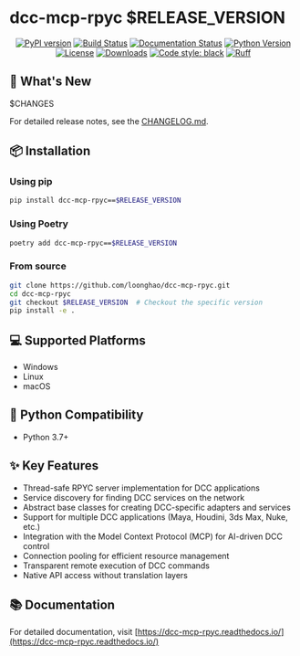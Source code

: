 # dcc-mcp-rpyc $RELEASE_VERSION

<div align="center">

[![PyPI version](https://badge.fury.io/py/dcc-mcp-rpyc.svg)](https://badge.fury.io/py/dcc-mcp-rpyc)
[![Build Status](https://github.com/loonghao/dcc-mcp-rpyc/workflows/Build%20and%20Release/badge.svg)](https://github.com/loonghao/dcc-mcp-rpyc/actions)
[![Documentation Status](https://readthedocs.org/projects/dcc-mcp-rpyc/badge/?version=latest)](https://dcc-mcp-rpyc.readthedocs.io/en/latest/?badge=latest)
[![Python Version](https://img.shields.io/pypi/pyversions/dcc-mcp-rpyc.svg)](https://pypi.org/project/dcc-mcp-rpyc/)
[![License](https://img.shields.io/github/license/loonghao/dcc-mcp-rpyc.svg)](https://github.com/loonghao/dcc-mcp-rpyc/blob/main/LICENSE)
[![Downloads](https://static.pepy.tech/badge/dcc-mcp-rpyc)](https://pepy.tech/project/dcc-mcp-rpyc)
[![Code style: black](https://img.shields.io/badge/code%20style-black-000000.svg)](https://github.com/psf/black)
[![Ruff](https://img.shields.io/badge/ruff-enabled-brightgreen)](https://github.com/astral-sh/ruff)

</div>

## 🚀 What's New

$CHANGES

For detailed release notes, see the [CHANGELOG.md](https://github.com/loonghao/dcc-mcp-rpyc/blob/main/CHANGELOG.md).

## 📦 Installation

### Using pip

```bash
pip install dcc-mcp-rpyc==$RELEASE_VERSION
```

### Using Poetry

```bash
poetry add dcc-mcp-rpyc==$RELEASE_VERSION
```

### From source

```bash
git clone https://github.com/loonghao/dcc-mcp-rpyc.git
cd dcc-mcp-rpyc
git checkout $RELEASE_VERSION  # Checkout the specific version
pip install -e .
```

## 💻 Supported Platforms

- Windows
- Linux
- macOS

## 🐍 Python Compatibility

- Python 3.7+

## ✨ Key Features

- Thread-safe RPYC server implementation for DCC applications
- Service discovery for finding DCC services on the network
- Abstract base classes for creating DCC-specific adapters and services
- Support for multiple DCC applications (Maya, Houdini, 3ds Max, Nuke, etc.)
- Integration with the Model Context Protocol (MCP) for AI-driven DCC control
- Connection pooling for efficient resource management
- Transparent remote execution of DCC commands
- Native API access without translation layers

## 📚 Documentation

For detailed documentation, visit [https://dcc-mcp-rpyc.readthedocs.io/](https://dcc-mcp-rpyc.readthedocs.io/)
